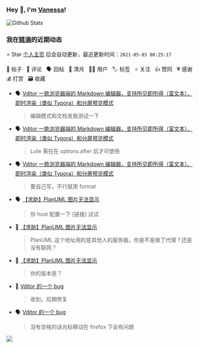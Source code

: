 ### Hey 👋, I'm [Vanessa](http://vanessa.b3log.org/)!

![Github Stats](https://github-readme-stats.vercel.app/api?username=Vanessa219&show_icons=true)

<!--events start -->

### 我在[链滴](https://ld246.com)的近期动态

⭐️ Star [个人主页](https://github.com/Vanessa219/Vanessa219) 后会自动更新，最近更新时间：`2021-05-03 08:25:17`

📝 帖子 &nbsp; 💬 评论 &nbsp; 🗣 回帖 &nbsp; 🌙 清月 &nbsp; 👨‍💻 用户 &nbsp; 🏷️ 标签 &nbsp; ⭐️ 关注 &nbsp; 👍 赞同 &nbsp; 💗 感谢 &nbsp; 💰 打赏 &nbsp; 🗃 收藏

* 🗣 [Vditor 一款浏览器端的 Markdown 编辑器，支持所见即所得（富文本）、即时渲染（类似 Typora）和分屏预览模式](https://ld246.com/article/1549638745630/comment/1619705909050#comments)

  > 编辑模式和文档发我测试一下
* 🗣 [Vditor 一款浏览器端的 Markdown 编辑器，支持所见即所得（富文本）、即时渲染（类似 Typora）和分屏预览模式](https://ld246.com/article/1549638745630/comment/1619789423221#comments)

  > Lute 需在在 options.after 后才可使用
* 🗣 [Vditor 一款浏览器端的 Markdown 编辑器，支持所见即所得（富文本）、即时渲染（类似 Typora）和分屏预览模式](https://ld246.com/article/1549638745630/comment/1619688662981#comments)

  > 要自己写，不行就用 format
* 🗣 [【求助】PlanUML 图片无法显示](https://ld246.com/article/1619512753714/comment/1619657149492#comments)

  > 你 host 配置一下 [链接] 试试
* 💬 [【求助】PlanUML 图片无法显示](https://ld246.com/article/1619512753714/comment/1619656104399#comments)

  > PlanUML 这个地址用的是其他人的服务器。你是不是做了代理？还是没有联网？
* 💬 [【求助】PlanUML 图片无法显示](https://ld246.com/article/1619512753714/comment/1619525705000#comments)

  > 你的版本是？
* 💬 [Vditor 的一个 bug](https://ld246.com/article/1619231223147/comment/1619398608688#comments)

  > 收到，后期修复
* 🗣 [Vditor 的一个 bug](https://ld246.com/article/1619231223147/comment/1619335368615#comments)

  > 没有空格的话光标移动在 firefox 下会有问题


<!--events end -->

<a title="Hits" target="_blank" href="https://github.com/Vanessa219/Vanessa219"><img src="https://hits.b3log.org/Vanessa219/Vanessa219.svg"></a>
